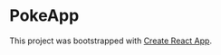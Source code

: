 # PokeApp

This project was bootstrapped with [Create React App](https://github.com/facebook/create-react-app).
